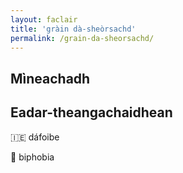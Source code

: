 ```yaml
---
layout: faclair
title: 'gràin dà-sheòrsachd'
permalink: /grain-da-sheorsachd/
---
```


## Mìneachadh

## Eadar-theangachaidhean

&#x1f1ee;&#x1f1ea; dáfoibe

&#x1f3f4;&#xe0067;&#xe0062;&#xe0065;&#xe006e;&#xe0067;&#xe007f; biphobia
